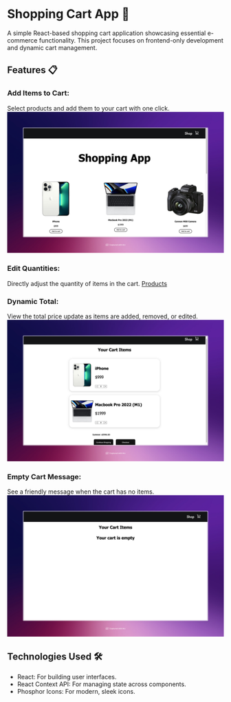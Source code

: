 # Shopping Cart App 🛒
A simple React-based shopping cart application showcasing essential e-commerce functionality. This project focuses on frontend-only development and dynamic cart management.

## Features 📋
### Add Items to Cart:
Select products and add them to your cart with one click.
![Products](./public/Home.jpeg)
### Edit Quantities:
Directly adjust the quantity of items in the cart.
[Products](./public/edit%20products.mov)
### Dynamic Total:
View the total price update as items are added, removed, or edited.
![Cart](./public/Cart.jpeg)
### Empty Cart Message:
See a friendly message when the cart has no items.
![Empty Cart](./public/empty%20cart.jpeg)
## Technologies Used 🛠️
- React: For building user interfaces.
- React Context API: For managing state across components.
- Phosphor Icons: For modern, sleek icons.